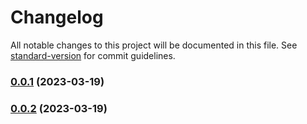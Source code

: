 # Changelog

All notable changes to this project will be documented in this file. See [standard-version](https://github.com/conventional-changelog/standard-version) for commit guidelines.

### [0.0.1](https://github.com///compare/v0.0.0...v0.0.1) (2023-03-19)

### [0.0.2](https://github.com///compare/v0.0.1...v0.0.2) (2023-03-19)
